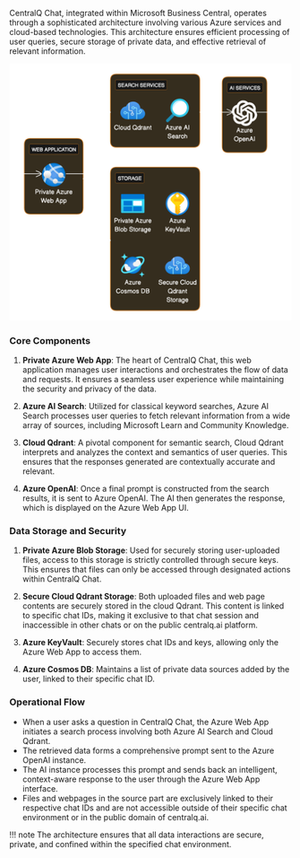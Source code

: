 CentralQ Chat, integrated within Microsoft Business Central, operates through a sophisticated architecture involving various Azure services and cloud-based technologies. This architecture ensures efficient processing of user queries, secure storage of private data, and effective retrieval of relevant information.

![CentralQ Chat Architecture](../assets/img/centralq-chat-architecture.png)

### Core Components

1. **Private Azure Web App**: The heart of CentralQ Chat, this web application manages user interactions and orchestrates the flow of data and requests. It ensures a seamless user experience while maintaining the security and privacy of the data.

2. **Azure AI Search**: Utilized for classical keyword searches, Azure AI Search processes user queries to fetch relevant information from a wide array of sources, including Microsoft Learn and Community Knowledge.

3. **Cloud Qdrant**: A pivotal component for semantic search, Cloud Qdrant interprets and analyzes the context and semantics of user queries. This ensures that the responses generated are contextually accurate and relevant.

4. **Azure OpenAI**: Once a final prompt is constructed from the search results, it is sent to Azure OpenAI. The AI then generates the response, which is displayed on the Azure Web App UI.

### Data Storage and Security

1. **Private Azure Blob Storage**: Used for securely storing user-uploaded files, access to this storage is strictly controlled through secure keys. This ensures that files can only be accessed through designated actions within CentralQ Chat.

2. **Secure Cloud Qdrant Storage**: Both uploaded files and web page contents are securely stored in the cloud Qdrant. This content is linked to specific chat IDs, making it exclusive to that chat session and inaccessible in other chats or on the public centralq.ai platform.

3. **Azure KeyVault**: Securely stores chat IDs and keys, allowing only the Azure Web App to access them.

4. **Azure Cosmos DB**: Maintains a list of private data sources added by the user, linked to their specific chat ID.

### Operational Flow

- When a user asks a question in CentralQ Chat, the Azure Web App initiates a search process involving both Azure AI Search and Cloud Qdrant.
- The retrieved data forms a comprehensive prompt sent to the Azure OpenAI instance.
- The AI instance processes this prompt and sends back an intelligent, context-aware response to the user through the Azure Web App interface.
- Files and webpages in the source part are exclusively linked to their respective chat IDs and are not accessible outside of their specific chat environment or in the public domain of centralq.ai.

!!! note
    The architecture ensures that all data interactions are secure, private, and confined within the specified chat environment.